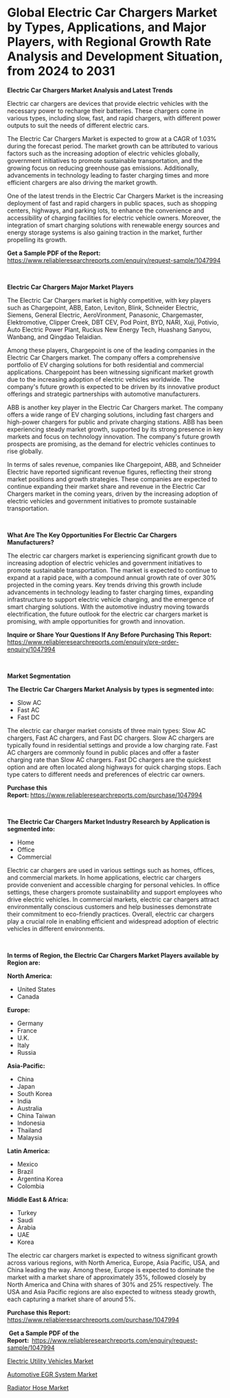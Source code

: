 <p><h1>Global Electric Car Chargers Market by Types, Applications, and Major Players, with Regional Growth Rate Analysis and Development Situation, from 2024 to 2031</h1></p><p><strong>Electric Car Chargers Market Analysis and Latest Trends</strong></p>
<p><p>Electric car chargers are devices that provide electric vehicles with the necessary power to recharge their batteries. These chargers come in various types, including slow, fast, and rapid chargers, with different power outputs to suit the needs of different electric cars. </p><p>The Electric Car Chargers Market is expected to grow at a CAGR of 1.03% during the forecast period. The market growth can be attributed to various factors such as the increasing adoption of electric vehicles globally, government initiatives to promote sustainable transportation, and the growing focus on reducing greenhouse gas emissions. Additionally, advancements in technology leading to faster charging times and more efficient chargers are also driving the market growth.</p><p>One of the latest trends in the Electric Car Chargers Market is the increasing deployment of fast and rapid chargers in public spaces, such as shopping centers, highways, and parking lots, to enhance the convenience and accessibility of charging facilities for electric vehicle owners. Moreover, the integration of smart charging solutions with renewable energy sources and energy storage systems is also gaining traction in the market, further propelling its growth.</p></p>
<p><strong>Get a Sample PDF of the Report:&nbsp;</strong> <a href="https://www.reliableresearchreports.com/enquiry/request-sample/1047994">https://www.reliableresearchreports.com/enquiry/request-sample/1047994</a></p>
<p>&nbsp;</p>
<p><strong>Electric Car Chargers Major Market Players</strong></p>
<p><p>The Electric Car Chargers market is highly competitive, with key players such as Chargepoint, ABB, Eaton, Leviton, Blink, Schneider Electric, Siemens, General Electric, AeroVironment, Panasonic, Chargemaster, Elektromotive, Clipper Creek, DBT CEV, Pod Point, BYD, NARI, Xuji, Potivio, Auto Electric Power Plant, Ruckus New Energy Tech, Huashang Sanyou, Wanbang, and Qingdao Telaidian.</p><p>Among these players, Chargepoint is one of the leading companies in the Electric Car Chargers market. The company offers a comprehensive portfolio of EV charging solutions for both residential and commercial applications. Chargepoint has been witnessing significant market growth due to the increasing adoption of electric vehicles worldwide. The company's future growth is expected to be driven by its innovative product offerings and strategic partnerships with automotive manufacturers.</p><p>ABB is another key player in the Electric Car Chargers market. The company offers a wide range of EV charging solutions, including fast chargers and high-power chargers for public and private charging stations. ABB has been experiencing steady market growth, supported by its strong presence in key markets and focus on technology innovation. The company's future growth prospects are promising, as the demand for electric vehicles continues to rise globally.</p><p>In terms of sales revenue, companies like Chargepoint, ABB, and Schneider Electric have reported significant revenue figures, reflecting their strong market positions and growth strategies. These companies are expected to continue expanding their market share and revenue in the Electric Car Chargers market in the coming years, driven by the increasing adoption of electric vehicles and government initiatives to promote sustainable transportation.</p></p>
<p>&nbsp;</p>
<p><strong>What Are The Key Opportunities For Electric Car Chargers Manufacturers?</strong></p>
<p><p>The electric car chargers market is experiencing significant growth due to increasing adoption of electric vehicles and government initiatives to promote sustainable transportation. The market is expected to continue to expand at a rapid pace, with a compound annual growth rate of over 30% projected in the coming years. Key trends driving this growth include advancements in technology leading to faster charging times, expanding infrastructure to support electric vehicle charging, and the emergence of smart charging solutions. With the automotive industry moving towards electrification, the future outlook for the electric car chargers market is promising, with ample opportunities for growth and innovation.</p></p>
<p><strong>Inquire or Share Your Questions If Any Before Purchasing This Report:</strong> <a href="https://www.reliableresearchreports.com/enquiry/pre-order-enquiry/1047994">https://www.reliableresearchreports.com/enquiry/pre-order-enquiry/1047994</a></p>
<p>&nbsp;</p>
<p><strong>Market Segmentation</strong></p>
<p><strong>The Electric Car Chargers Market Analysis by types is segmented into:</strong></p>
<p><ul><li>Slow AC</li><li>Fast AC</li><li>Fast DC</li></ul></p>
<p><p>The electric car charger market consists of three main types: Slow AC chargers, Fast AC chargers, and Fast DC chargers. Slow AC chargers are typically found in residential settings and provide a low charging rate. Fast AC chargers are commonly found in public places and offer a faster charging rate than Slow AC chargers. Fast DC chargers are the quickest option and are often located along highways for quick charging stops. Each type caters to different needs and preferences of electric car owners.</p></p>
<p><strong>Purchase this Report:&nbsp;</strong><a href="https://www.reliableresearchreports.com/purchase/1047994">https://www.reliableresearchreports.com/purchase/1047994</a></p>
<p>&nbsp;</p>
<p><strong>The Electric Car Chargers Market Industry Research by Application is segmented into:</strong></p>
<p><ul><li>Home</li><li>Office</li><li>Commercial</li></ul></p>
<p><p>Electric car chargers are used in various settings such as homes, offices, and commercial markets. In home applications, electric car chargers provide convenient and accessible charging for personal vehicles. In office settings, these chargers promote sustainability and support employees who drive electric vehicles. In commercial markets, electric car chargers attract environmentally conscious customers and help businesses demonstrate their commitment to eco-friendly practices. Overall, electric car chargers play a crucial role in enabling efficient and widespread adoption of electric vehicles in different environments.</p></p>
<p>&nbsp;</p>
<p><strong>In terms of Region, the Electric Car Chargers Market Players available by Region are:</strong></p>
<p>
    <p> <strong> North America: </strong>
        <ul>
            <li>United States</li>
            <li>Canada</li>
        </ul>
        </p> 
    <p> <strong> Europe: </strong>
        <ul>
            <li>Germany</li>
            <li>France</li>
            <li>U.K.</li>
            <li>Italy</li>
            <li>Russia</li>
        </ul>
        </p> 
    <p> <strong> Asia-Pacific: </strong>
        <ul>
            <li>China</li>
            <li>Japan</li>
            <li>South Korea</li>
            <li>India</li>
            <li>Australia</li>
            <li>China Taiwan</li>
            <li>Indonesia</li>
            <li>Thailand</li>
            <li>Malaysia</li>
        </ul>
        </p> 
    <p> <strong> Latin America: </strong>
        <ul>
            <li>Mexico</li>
            <li>Brazil</li>
            <li>Argentina Korea</li>
            <li>Colombia</li>
        </ul>
        </p> 
    <p> <strong> Middle East & Africa: </strong>
        <ul>
            <li>Turkey</li>
            <li>Saudi</li>
            <li>Arabia</li>
            <li>UAE</li>
            <li>Korea</li>
        </ul>
    </p>
    </p>
<p><p>The electric car chargers market is expected to witness significant growth across various regions, with North America, Europe, Asia Pacific, USA, and China leading the way. Among these, Europe is expected to dominate the market with a market share of approximately 35%, followed closely by North America and China with shares of 30% and 25% respectively. The USA and Asia Pacific regions are also expected to witness steady growth, each capturing a market share of around 5%.</p></p>
<p><strong>Purchase this Report: </strong><a href="https://www.reliableresearchreports.com/purchase/1047994">https://www.reliableresearchreports.com/purchase/1047994</a></p>
<p>&nbsp;<strong>Get a Sample PDF of the Report:&nbsp;&nbsp;</strong><a href="https://www.reliableresearchreports.com/enquiry/request-sample/1047994">https://www.reliableresearchreports.com/enquiry/request-sample/1047994</a></p>
<p><strong></strong></p>
<p><p><a href="https://github.com/edytherolanlouisejk1miz0wig/Market-Research-Report-List-1/blob/main/electric-utility-vehicles-market.md">Electric Utility Vehicles Market</a></p><p><a href="https://github.com/redneck06/Market-Research-Report-List-2/blob/main/automotive-egr-system-market.md">Automotive EGR System Market</a></p><p><a href="https://github.com/peachesmcdowel1/Market-Research-Report-List-1/blob/main/radiator-hose-market.md">Radiator Hose Market</a></p></p>